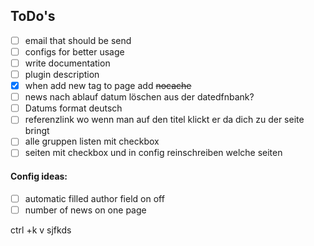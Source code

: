 ## ToDo's
- [ ] email that should be send
- [ ] configs for better usage
- [ ] write documentation
- [ ] plugin description
- [x] when add new tag to page add ~~nocache~~
- [ ] news nach ablauf datum löschen aus der datedfnbank?
- [ ] Datums format deutsch
- [ ] referenzlink wo wenn man auf den titel klickt er da dich zu der seite bringt
- [ ] alle gruppen listen mit checkbox
- [ ] seiten mit checkbox und in config reinschreiben welche seiten

#### Config ideas:
- [ ] automatic filled author field on off
- [ ] number of news on one page

ctrl +k v
sjfkds
